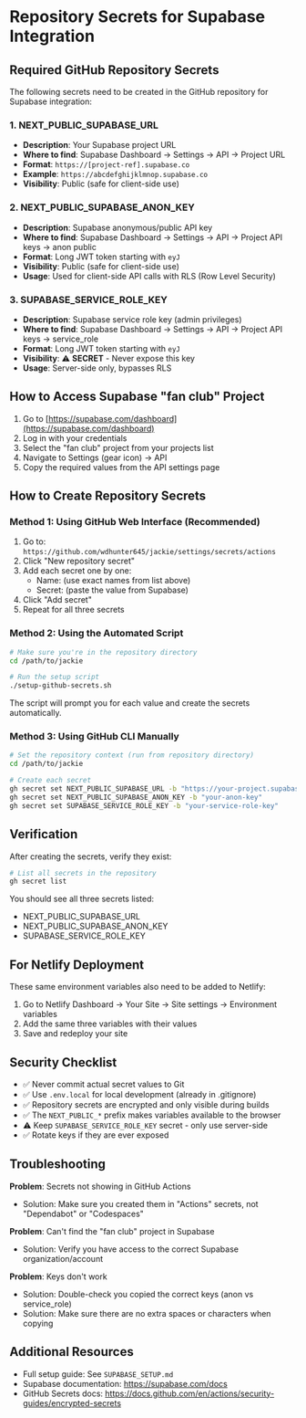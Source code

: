 # Repository Secrets for Supabase Integration

## Required GitHub Repository Secrets

The following secrets need to be created in the GitHub repository for Supabase integration:

### 1. NEXT_PUBLIC_SUPABASE_URL
- **Description**: Your Supabase project URL
- **Where to find**: Supabase Dashboard → Settings → API → Project URL
- **Format**: `https://[project-ref].supabase.co`
- **Example**: `https://abcdefghijklmnop.supabase.co`
- **Visibility**: Public (safe for client-side use)

### 2. NEXT_PUBLIC_SUPABASE_ANON_KEY
- **Description**: Supabase anonymous/public API key
- **Where to find**: Supabase Dashboard → Settings → API → Project API keys → anon public
- **Format**: Long JWT token starting with `eyJ`
- **Visibility**: Public (safe for client-side use)
- **Usage**: Used for client-side API calls with RLS (Row Level Security)

### 3. SUPABASE_SERVICE_ROLE_KEY
- **Description**: Supabase service role key (admin privileges)
- **Where to find**: Supabase Dashboard → Settings → API → Project API keys → service_role
- **Format**: Long JWT token starting with `eyJ`
- **Visibility**: ⚠️ **SECRET** - Never expose this key
- **Usage**: Server-side only, bypasses RLS

## How to Access Supabase "fan club" Project

1. Go to [https://supabase.com/dashboard](https://supabase.com/dashboard)
2. Log in with your credentials
3. Select the "fan club" project from your projects list
4. Navigate to Settings (gear icon) → API
5. Copy the required values from the API settings page

## How to Create Repository Secrets

### Method 1: Using GitHub Web Interface (Recommended)

1. Go to: `https://github.com/wdhunter645/jackie/settings/secrets/actions`
2. Click "New repository secret"
3. Add each secret one by one:
   - Name: (use exact names from list above)
   - Secret: (paste the value from Supabase)
4. Click "Add secret"
5. Repeat for all three secrets

### Method 2: Using the Automated Script

```bash
# Make sure you're in the repository directory
cd /path/to/jackie

# Run the setup script
./setup-github-secrets.sh
```

The script will prompt you for each value and create the secrets automatically.

### Method 3: Using GitHub CLI Manually

```bash
# Set the repository context (run from repository directory)
cd /path/to/jackie

# Create each secret
gh secret set NEXT_PUBLIC_SUPABASE_URL -b "https://your-project.supabase.co"
gh secret set NEXT_PUBLIC_SUPABASE_ANON_KEY -b "your-anon-key"
gh secret set SUPABASE_SERVICE_ROLE_KEY -b "your-service-role-key"
```

## Verification

After creating the secrets, verify they exist:

```bash
# List all secrets in the repository
gh secret list
```

You should see all three secrets listed:
- NEXT_PUBLIC_SUPABASE_URL
- NEXT_PUBLIC_SUPABASE_ANON_KEY
- SUPABASE_SERVICE_ROLE_KEY

## For Netlify Deployment

These same environment variables also need to be added to Netlify:

1. Go to Netlify Dashboard → Your Site → Site settings → Environment variables
2. Add the same three variables with their values
3. Save and redeploy your site

## Security Checklist

- ✅ Never commit actual secret values to Git
- ✅ Use `.env.local` for local development (already in .gitignore)
- ✅ Repository secrets are encrypted and only visible during builds
- ✅ The `NEXT_PUBLIC_*` prefix makes variables available to the browser
- ⚠️ Keep `SUPABASE_SERVICE_ROLE_KEY` secret - only use server-side
- ✅ Rotate keys if they are ever exposed

## Troubleshooting

**Problem**: Secrets not showing in GitHub Actions
- Solution: Make sure you created them in "Actions" secrets, not "Dependabot" or "Codespaces"

**Problem**: Can't find the "fan club" project in Supabase
- Solution: Verify you have access to the correct Supabase organization/account

**Problem**: Keys don't work
- Solution: Double-check you copied the correct keys (anon vs service_role)
- Solution: Make sure there are no extra spaces or characters when copying

## Additional Resources

- Full setup guide: See `SUPABASE_SETUP.md`
- Supabase documentation: https://supabase.com/docs
- GitHub Secrets docs: https://docs.github.com/en/actions/security-guides/encrypted-secrets
